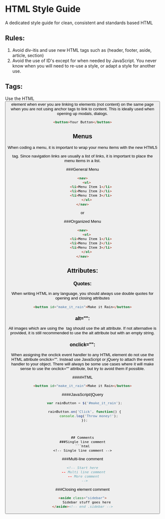 HTML Style Guide
================
A dedicated style guide for clean, consistent and standards based HTML


## Rules:
1. Avoid div-itis and use new HTML tags such as (header, footer, aside, article, section)
2. Avoid the use of ID's except for when needed by JavaScript. You never know when you will need to re-use a style,
or adapt a style for another use.

## Tags:
Use the HTML <button> element when ever you are linking to elements (not content) on the same page when 
you are not using anchor tags to link to content. This is ideally used when opening up modals, dialogs.

```html
<button>Your Button</button>
```

## Menus
When coding a menu, it is important to wrap your menu items with the new HTML5 <nav> tag. Since navigation links are 
usually a list of links, it is important to place the menu items in a list.

###General Menu
```html
<nav>
    <ul>
        <li>Menu Item 1</li>
        <li>Menu Item 2</li>
        <li>Menu Item 3</li>
    </ul>
</nav>
```

or

###Organized Menu
``` html
<nav>
    <ol>
        <li>Menu Item 1</li>
        <li>Menu Item 2</li>
        <li>Menu Item 3</li>
    </ol>
</nav>
```


## Attributes:

### Quotes:
When writing HTML in any language, you should always use double quotes for opening and closing attributes
```html
<button id="make_it_rain">Make it Rain</button>
```

### alt="":
All images which are using the <img> tag should use the alt attribute. If not alternative is provided, it is still 
recommended to use the alt attribute but with an empty string.

### onclick="":
When assigning the onclick event handler to any HTML element do not use the HTML attribute onclick="".
Instead use JavaScript or jQuery to attach the event handler to your object. There will always be some use cases where it will make sense to use the onclick="" attribute, but try to avoid them if possible.

####HTML
```html
<button id="make_it_rain">Make it Rain</button>
```
####JavaScript/jQuery
```javaScript
  var rainButton = $('#make_it_rain');

  rainButton.on('Click', function() {
      console.log('Throw money!');
  });
```
```


## Comments
###Single line comment
```html
<!-- Single line comment -->
```

###Multi-line comment
```html
<!-- Start here
  -- Multi line comment 
  -- More comment 
  -->
```

###Closing element comment
```html
<aside class="sidebar">
    Sidebar stuff goes here
</aside><!-- end .sidebar -->
```